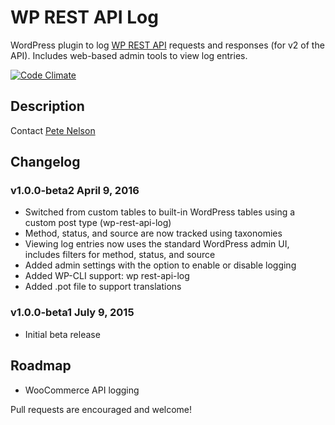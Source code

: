 # WP REST API Log

WordPress plugin to log [WP REST API](http://v2.wp-api.org/) requests and responses (for v2 of the API).  Includes web-based admin tools to view log entries.

[![Code Climate](https://codeclimate.com/github/petenelson/wp-rest-api-log/badges/gpa.svg)](https://codeclimate.com/github/petenelson/wp-rest-api-log)

## Description

Contact [Pete Nelson](https://twitter.com/gungeekatx)

## Changelog

### v1.0.0-beta2 April 9, 2016
- Switched from custom tables to built-in WordPress tables using a custom post type (wp-rest-api-log)
- Method, status, and source are now tracked using taxonomies
- Viewing log entries now uses the standard WordPress admin UI, includes filters for method, status, and source
- Added admin settings with the option to enable or disable logging
- Added WP-CLI support: wp rest-api-log
- Added .pot file to support translations

### v1.0.0-beta1 July 9, 2015
- Initial beta release

## Roadmap
- WooCommerce API logging

Pull requests are encouraged and welcome!
